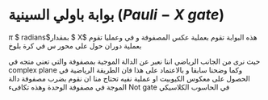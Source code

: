 # بوابة باولي السينية  $(Pauli-X$ $gate$)


$π$ $ radians$بمقدار $ X$ هذه البوابة تقوم بعملية عكس المصفوفة و في وعمليا تقوم بعملية دوران حول  على محور س في كرة بلوخ
<!--هذه الجملة بحاجة الى ترتيب  -->



 حيث نرى من الجانب الرياضي اننا نعبر عن الدالة الموجية بمصفوفة والتي تعني متجه في complex plane وكما وضحنا سابقا و بالاعتماد على هذا فان الطريقة الرياضية في الحصول على معكوس الكيوبيت او عملية نفيه تحتاج منا  ان نقوم بضرب مصفوفة دالة الموجة في مصفوفة الوحدة وهذه تكافىء Not gate في الحاسوب الكلاسيكي 